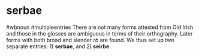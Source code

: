 # serbae
#wbnoun
#multipleentries
There are not many forms attested from Old Irish and those in the glosses are ambiguous in terms of their orthography. Later forms with both broad and slender *rb* are found. We thus set up two separate entries: 1) **serbae**, and 2) **seirbe**.